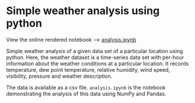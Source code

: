# Simple weather analysis using python

View the online rendered notebook --> [analysis.ipynb](https://nbviewer.org/github/kshitizrohilla/weather-analysis-using-python/blob/main/analysis.ipynb)

Simple weather analysis of a given data set of a particular location using python. Here, the weather dataset is a time-series data set with per-hour information about the weather conditions at a particular location. It records temperature, dew point temperature, relative humidity, wind speed, visibility, pressure and weather description.

The data is available as a csv file. `analysis.ipynb` is the notebook demonstrating the analysis of this data using NumPy and Pandas.
